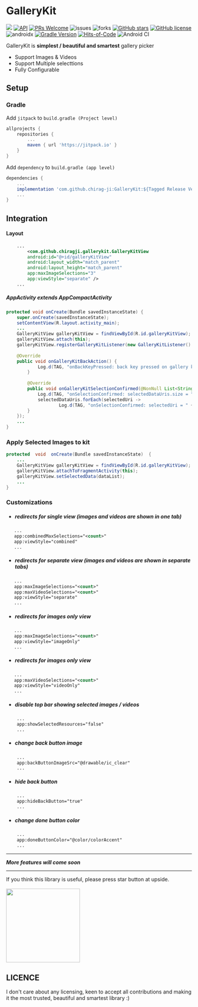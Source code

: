 # GalleryKit   
[![](https://jitpack.io/v/chirag-ji/GalleryKit.svg)](https://jitpack.io/#chirag-ji/GalleryKit)  [![API](https://img.shields.io/badge/API-23%2B-brightgreen.svg?style=flat)](https://android-arsenal.com/api?level=23) [![PRs Welcome](https://img.shields.io/badge/PRs-welcome-brightgreen.svg?style=flat-square)](http://makeapullrequest.com) ![issues](https://img.shields.io/github/issues/chirag-ji/GalleryKit) ![forks](https://img.shields.io/github/forks/chirag-ji/GalleryKit) [![GitHub stars](https://img.shields.io/github/stars/chirag-ji/GalleryKit?label=stars)](https://github.com/chirag-ji/GalleryKit/stargazers) [![GitHub license](https://img.shields.io/github/license/chirag-ji/GalleryKit?label=license)](https://github.com/chirag-ji/GalleryKit/blob/master/LICENSE)  ![androidx](https://img.shields.io/badge/androidx-brightgreen.svg) [![Gradle Version](https://img.shields.io/badge/gradle-6.5-green.svg)](https://docs.gradle.org/current/release-notes) [![Hits-of-Code](https://hitsofcode.com/github/chirag-ji/GalleryKit)](https://hitsofcode.com/view/github/chirag-ji/GalleryKit) ![Android CI](https://github.com/chirag-ji/GalleryKit/workflows/Android%20CI/badge.svg)
  
GalleryKit is **simplest / beautiful and smartest** gallery picker  
  
- Support Images & Videos
- Support Multiple selecttions
- Fully Configurable
  
## Setup  
  
### Gradle  

Add `jitpack` to `build.gradle (Project level)` 
```groovy
allprojects {
	repositories {
		...
		maven { url 'https://jitpack.io' }
	}
}
```
Add `dependency` to `build.gradle (app level)`
```groovy
dependencies {
	...
	implementation 'com.github.chirag-ji:GalleryKit:${Tagged Release Version}'
	...
}
```

## Integration

#### Layout
```xml
	...
    	<com.github.chiragji.gallerykit.GalleryKitView  
		android:id="@+id/galleryKitView"
		android:layout_width="match_parent" 
		android:layout_height="match_parent"
		app:maxImageSelections="3"
		app:viewStyle="separate" />
	...
```
##### AppActivity extends AppCompactActivity
```java
protected void onCreate(Bundle savedInstanceState) {  
    super.onCreate(savedInstanceState);  
    setContentView(R.layout.activity_main);  
    ...
    GalleryKitView galleryKitView = findViewById(R.id.galleryKitView);  
    galleryKitView.attach(this);  
    galleryKitView.registerGalleryKitListener(new GalleryKitListener() {  
    
   	@Override  
   	public void onGalleryKitBackAction() {  
            Log.d(TAG, "onBackKeyPressed: back key pressed on gallery kit");  
        }  
  
    	@Override  
    	public void onGalleryKitSelectionConfirmed(@NonNull List<String> selectedDataUris) {  
    	    Log.d(TAG, "onSelectionConfirmed: selectedDataUris.size = " + selectedDataUris.size());  
    	    selectedDataUris.forEach(selectedUri ->  
    	            Log.d(TAG, "onSelectionConfirmed: selectedUri = " + selectedUri));  
    	}  
    });
    ...
}
```
### Apply Selected Images to kit
```java
protected  void  onCreate(Bundle savedInstanceState)  {
	...
	GalleryKitView galleryKitView = findViewById(R.id.galleryKitView);
	galleryKitView.attachToFragmentActivity(this);
	galleryKitView.setSelectedData(dataList);
	...
}
```


### Customizations

 -  #####  redirects for single view (images and videos are shown in one tab)
 ```xml
	...
	app:combinedMaxSelections="<count>"
	app:viewStyle="combined"
	...
```
 -  #####  redirects for separate view (images and videos are shown in separate tabs)
 ```xml
	...
	app:maxImageSelections="<count>"  
	app:maxVideoSelections="<count>"
	app:viewStyle="separate"
	...
```
 -  #####  redirects for images only view
 ```xml
	...
	app:maxImageSelections="<count>"
	app:viewStyle="imageOnly"
	...
```
 -  #####  redirects for images only view
 ```xml
	...
	app:maxVideoSelections="<count>"
	app:viewStyle="videoOnly"
	...
```
 -  ##### disable top bar showing selected images / videos
 ```xml
	 ...
	 app:showSelectedResources="false"
	 ...
```
 -  ##### change back button image
 ```xml
	 ...
	 app:backButtonImageSrc="@drawable/ic_clear"
	 ...
```
   -  ##### hide back button
 ```xml
	 ...
	 app:hideBackButton="true"
	 ...
```
   -  ##### change done button color
 ```xml
	 ...
	 app:doneButtonColor="@color/colorAccent"
	 ...
```


***

***More features will come soon***

***

If you think this library is useful, please press star button at upside. </br>  
<img src="https://phaser.io/content/news/2015/09/10000-stars.png" width="200">  

## LICENCE
I don't care about any licensing, keen to accept all contributions and making it the most trusted, beautiful and smartest library :)
